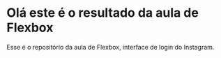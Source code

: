 # Olá este é o resultado da aula de Flexbox

Esse é o repositório da aula de Flexbox, interface de login do Instagram.
